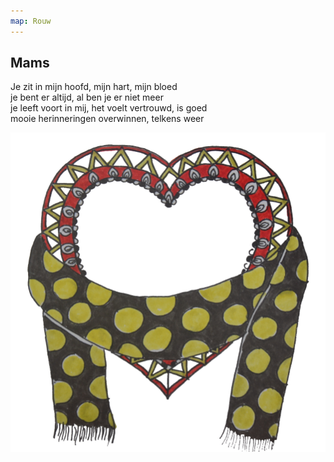 ```yaml
---
map: Rouw
---
```


## Mams

Je zit in mijn hoofd, mijn hart, mijn bloed  \
je bent er altijd, al ben je er niet meer \
je leeft voort in mij, het voelt vertrouwd, is goed \
mooie herinneringen overwinnen, telkens weer

![sjaal](sjaal.png)
